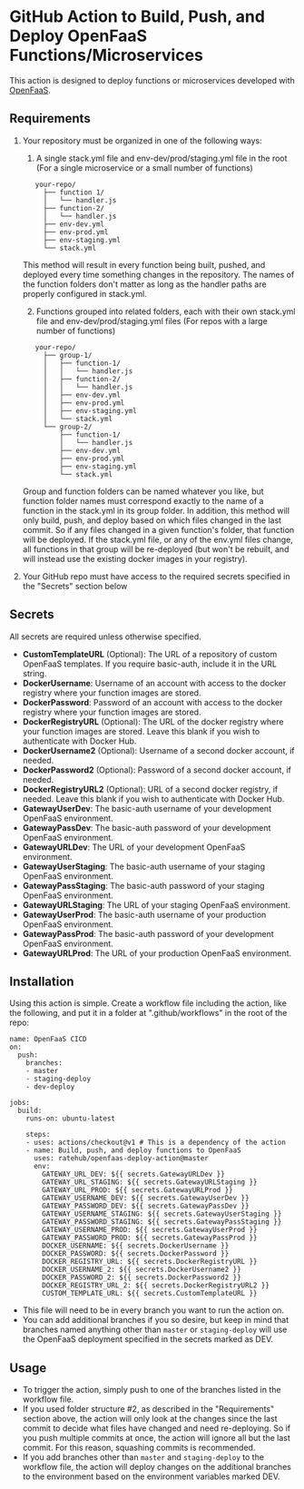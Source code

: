 # GitHub Action to Build, Push, and Deploy OpenFaaS Functions/Microservices

This action is designed to deploy functions or microservices developed with [OpenFaaS](https://www.openfaas.com).


## Requirements
1. Your repository must be organized in one of the following ways: 
   1. A single stack.yml file and env-dev/prod/staging.yml file in the root (For a single microservice or a small number of functions)  
   ```
      your-repo/
        ├── function 1/
        │   └── handler.js
        ├── function-2/
        │   └── handler.js
        ├── env-dev.yml
        ├── env-prod.yml
        ├── env-staging.yml
        └── stack.yml
   ```
      This method will result in every function being built, pushed, and deployed every time something changes in the repository. The names of the function folders don't matter as long as the handler paths are properly configured in stack.yml.
      
   2. Functions grouped into related folders, each with their own stack.yml file and env-dev/prod/staging.yml files (For repos with a large number of functions)  
   ```
      your-repo/
        ├── group-1/
        │   ├── function-1/
        │   │   └── handler.js
        │   ├── function-2/
        │   │   └── handler.js
        │   ├── env-dev.yml
        │   ├── env-prod.yml
        │   ├── env-staging.yml
        │   └── stack.yml
        └── group-2/
            ├── function-1/
            │   └── handler.js
            ├── env-dev.yml
            ├── env-prod.yml
            ├── env-staging.yml
            └── stack.yml
   ```
      Group and function folders can be named whatever you like, but function folder names must correspond exactly to the name of a function in the stack.yml in its group folder.
      In addition, this method will only build, push, and deploy based on which files changed in the last commit. So if any files changed in a given function's folder, that function will be deployed. If the stack.yml file, or any of the env.yml files change, all functions in that group will be re-deployed (but won't be rebuilt, and will instead use the existing docker images in your registry).
      
2. Your GitHub repo must have access to the required secrets specified in the "Secrets" section below


## Secrets
All secrets are required unless otherwise specified.
- **CustomTemplateURL** (Optional): The URL of a repository of custom OpenFaaS templates. If you require basic-auth, include it in the URL string.
- **DockerUsername**: Username of an account with access to the docker registry where your function images are stored.
- **DockerPassword**: Password of an account with access to the docker registry where your function images are stored.
- **DockerRegistryURL** (Optional): The URL of the docker registry where your function images are stored. Leave this blank if you wish to authenticate with Docker Hub.
- **DockerUsername2** (Optional): Username of a second docker account, if needed.
- **DockerPassword2** (Optional): Password of a second docker account, if needed.
- **DockerRegistryURL2** (Optional): URL of a second docker registry, if needed. Leave this blank if you wish to authenticate with Docker Hub.
- **GatewayUserDev**: The basic-auth username of your development OpenFaaS environment.
- **GatewayPassDev**: The basic-auth password of your development OpenFaaS environment.
- **GatewayURLDev**: The URL of your development OpenFaaS environment.
- **GatewayUserStaging**: The basic-auth username of your staging OpenFaaS environment.
- **GatewayPassStaging**: The basic-auth password of your staging OpenFaaS environment.
- **GatewayURLStaging**: The URL of your staging OpenFaaS environment.
- **GatewayUserProd**: The basic-auth username of your production OpenFaaS environment.
- **GatewayPassProd**: The basic-auth password of your development OpenFaaS environment.
- **GatewayURLProd**: The URL of your production OpenFaaS environment.


## Installation
Using this action is simple. Create a workflow file including the action, like the following, and put it in a folder at ".github/workflows" in the root of the repo:

```
name: OpenFaaS CICD
on:
  push:
    branches:
    - master
    - staging-deploy
    - dev-deploy

jobs:
  build:
    runs-on: ubuntu-latest

    steps:
    - uses: actions/checkout@v1 # This is a dependency of the action
    - name: Build, push, and deploy functions to OpenFaaS
      uses: ratehub/openfaas-deploy-action@master
      env:
        GATEWAY_URL_DEV: ${{ secrets.GatewayURLDev }}
        GATEWAY_URL_STAGING: ${{ secrets.GatewayURLStaging }}
        GATEWAY_URL_PROD: ${{ secrets.GatewayURLProd }}
        GATEWAY_USERNAME_DEV: ${{ secrets.GatewayUserDev }}
        GATEWAY_PASSWORD_DEV: ${{ secrets.GatewayPassDev }}
        GATEWAY_USERNAME_STAGING: ${{ secrets.GatewayUserStaging }}
        GATEWAY_PASSWORD_STAGING: ${{ secrets.GatewayPassStaging }}
        GATEWAY_USERNAME_PROD: ${{ secrets.GatewayUserProd }}
        GATEWAY_PASSWORD_PROD: ${{ secrets.GatewayPassProd }}
        DOCKER_USERNAME: ${{ secrets.DockerUsername }}
        DOCKER_PASSWORD: ${{ secrets.DockerPassword }}
        DOCKER_REGISTRY_URL: ${{ secrets.DockerRegistryURL }}
        DOCKER_USERNAME_2: ${{ secrets.DockerUsername2 }}
        DOCKER_PASSWORD_2: ${{ secrets.DockerPassword2 }}
        DOCKER_REGISTRY_URL_2: ${{ secrets.DockerRegistryURL2 }}
        CUSTOM_TEMPLATE_URL: ${{ secrets.CustomTemplateURL }}
```
- This file will need to be in every branch you want to run the action on.
- You can add additional branches if you so desire, but keep in mind that branches named anything other than `master` or `staging-deploy` will use the OpenFaaS deployment specified in the secrets marked as DEV.

## Usage
- To trigger the action, simply push to one of the branches listed in the workflow file.
- If you used folder structure #2, as described in the "Requirements" section above, the action will only look at the changes since the last commit to decide what files have changed and need re-deploying. So if you push multiple commits at once, the action will ignore all but the last commit. For this reason, squashing commits is recommended.
- If you add branches other than `master` and `staging-deploy` to the workflow file, the action will deploy changes on the additional branches to the environment based on the environment variables marked DEV.
